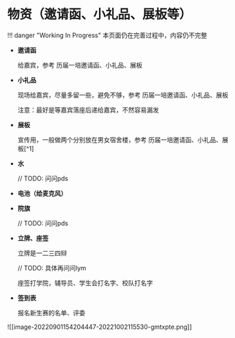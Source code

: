 # 物资（邀请函、小礼品、展板等）

!!! danger "Working In Progress"
    本页面仍在完善过程中，内容仍不完整

- **邀请函**

    给嘉宾，参考 历届一培邀请函、小礼品、展板

- **小礼品**

    现场给嘉宾，尽量多留一些，避免不够，参考 历届一培邀请函、小礼品、展板

    注意：最好是等嘉宾落座后递给嘉宾，不然容易漏发

- **展板**

    宣传用，一般做两个分别放在男女宿舍楼，参考 历届一培邀请函、小礼品、展板[^1]

- **水**

    // TODO: 问问pds

- **电池（给麦克风）**
- **院旗**

    // TODO: 问问pds

- **立牌、座签**

    立牌是一二三四辩

    // TODO: 具体再问问lym

    座签打学院，辅导员、学生会打名字、校队打名字

- **签到表**

    报名新生赛的名单、评委

![[image-20220901154204447-20221002115530-gmtxpte.png]]